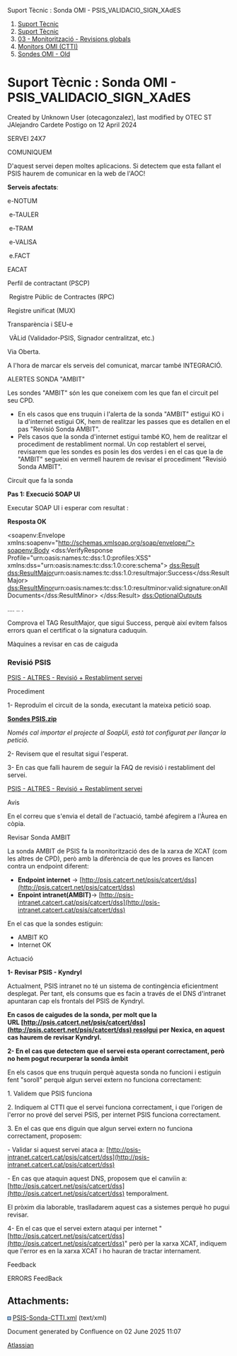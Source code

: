 Suport Tècnic : Sonda OMI - PSIS\_VALIDACIO\_SIGN\_XAdES  

1.  [Suport Tècnic](index.html)
2.  [Suport Tècnic](13893782.html)
3.  [03 - Monitorització - Revisions globals](26313327.html)
4.  [Monitors OMI (CTTI)](26313608.html)
5.  [Sondes OMI - Old](Sondes-OMI---Old_41519617.html)

Suport Tècnic : Sonda OMI - PSIS\_VALIDACIO\_SIGN\_XAdES
========================================================

Created by Unknown User (otecagonzalez), last modified by OTEC ST JAlejandro Cardete Postigo on 12 April 2024

SERVEI 24X7

COMUNIQUEM

D'aquest servei depen moltes aplicacions. Si detectem que esta fallant el PSIS haurem de comunicar en la web de l'AOC!

**Serveis afectats**:

e-NOTUM

 e-TAULER

 e-TRAM

 e-VALISA

 e.FACT 

EACAT 

Perfil de contractant (PSCP)

 Registre Públic de Contractes (RPC)

Registre unificat (MUX)

Transparència i SEU-e

 VÀLid (Validador-PSIS, Signador centralitzat, etc.)

Via Oberta.

  

A l'hora de marcar els serveis del comunicat, marcar també INTEGRACIÓ.

ALERTES SONDA "AMBIT"

Les sondes "AMBIT" són les que coneixem com les que fan el circuit pel seu CPD.

  

*   En els casos que ens truquin i l'alerta de la sonda "AMBIT" estigui KO i la d'internet estigui OK, hem de realitzar les passes que es detallen en el pas "Revisió Sonda AMBIT".
*   Pels casos que la sonda d'internet estigui també KO, hem de realitzar el procediment de restabliment normal. Un cop restablert el servei, revisarem que les sondes es posin les dos verdes i en el cas que la de "AMBIT" segueixi en vermell haurem de revisar el procediment "Revisió Sonda AMBIT".

Circuit que fa la sonda

**Pas 1: Execució SOAP UI**

Executar SOAP UI i esperar com resultat :

**Resposta OK**

<soapenv:Envelope xmlns:soapenv="http://schemas.xmlsoap.org/soap/envelope/">
   <soapenv:Body>
      <dss:VerifyResponse Profile="urn:oasis:names:tc:dss:1.0:profiles:XSS" xmlns:dss="urn:oasis:names:tc:dss:1.0:core:schema">
         <dss:Result>
            <dss:ResultMajor>urn:oasis:names:tc:dss:1.0:resultmajor:Success</dss:ResultMajor>
            <dss:ResultMinor>urn:oasis:names:tc:dss:1.0:resultminor:valid:signature:onAllDocuments</dss:ResultMinor>
         </dss:Result>
         <dss:OptionalOutputs>

....
..
.

Comprova el TAG ResultMajor, que sigui Success, perquè així evitem falsos errors quan el certificat o la signatura caduquin.

Màquines a revisar en cas de caiguda

### Revisió PSIS

[PSIS - ALTRES - Revisió + Restabliment servei](36339911.html)

Procediment

1- Reproduïm el circuit de la sonda, executant la mateixa petició soap.

**[Sondes PSIS.zip](attachments/36340168/41521745.zip)**

_Només cal importar el projecte al SoapUi, està tot configurat per llançar la petició._

  

2- Revisem que el resultat sigui l'esperat.

  

3- En cas que falli haurem de seguir la FAQ de revisió i restabliment del servei.

[PSIS - ALTRES - Revisió + Restabliment servei](36339911.html)

  

Avís

En el correu que s'envia el detall de l'actuació, també afegirem a l'Àurea en còpia. 

Revisar Sonda AMBIT

La sonda AMBIT de PSIS fa la monitorització des de la xarxa de XCAT (com les altres de CPD), però amb la diferència de que les proves es llancen contra un endpoint diferent:

*   **Endpoint internet** → [http://psis.catcert.net/psis/catcert/dss](http://psis.catcert.net/psis/catcert/dss)
*   **Enpoint intranet(AMBIT)**→ [http://psis-intranet.catcert.cat/psis/catcert/dss](http://psis-intranet.catcert.cat/psis/catcert/dss)

En el cas que la sondes estiguin:

*   AMBIT KO
*   Internet OK 

Actuació

**1- Revisar PSIS - Kyndryl**

Actualment, PSIS intranet no té un sistema de contingència eficientment desplegat. Per tant, els consums que es facin a través de el DNS d'intranet apuntaran cap els frontals del PSIS de Kyndryl. 

**En casos de caigudes de la sonda, per molt que la URL [http://psis.catcert.net/psis/catcert/dss](http://psis.catcert.net/psis/catcert/dss) resolgui per Nexica, en aquest cas haurem de revisar Kyndryl.**

**2- En el cas que detectem que el servei esta operant correctament, però no hem pogut recurperar la sonda àmbit**

En els casos que ens truquin perquè aquesta sonda no funcioni i estiguin fent "soroll" perquè algun servei extern no funciona correctament:

1. Validem que PSIS funciona

2\. Indiquem al CTTI que el servei funciona correctament, i que l'origen de l'error no prové del servei PSIS, per internet PSIS funciona correctament.

3\. En el cas que ens diguin que algun servei extern no funciona correctament, proposem:

\- Validar si aquest servei ataca a: [http://psis-intranet.catcert.cat/psis/catcert/dss](http://psis-intranet.catcert.cat/psis/catcert/dss)

\- En cas que ataquin aquest DNS, proposem que el canviïn a: [http://psis.catcert.net/psis/catcert/dss](http://psis.catcert.net/psis/catcert/dss) temporalment.

  

El pròxim dia laborable, traslladarem aquest cas a sistemes perquè ho pugui revisar.

4- En el cas que el servei extern ataqui per internet "[http://psis.catcert.net/psis/catcert/dss](http://psis.catcert.net/psis/catcert/dss)" però per la xarxa XCAT, indiquem que l'error es en la xarxa XCAT i ho hauran de tractar internament.

Feedback

ERRORS FeedBack

  

Attachments:
------------

![](images/icons/bullet_blue.gif) [PSIS-Sonda-CTTI.xml](attachments/36340175/36340197.xml) (text/xml)  

Document generated by Confluence on 02 June 2025 11:07

[Atlassian](http://www.atlassian.com/)